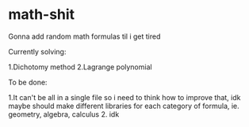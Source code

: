 # math-shit
Gonna add random math formulas til i get tired

Currently solving:

1.Dichotomy method
2.Lagrange polynomial


To be done:

1.It can't be all in a single file so i need to think how to improve that, idk maybe should make different libraries for each category of formula, 
ie. geometry, algebra, calculus
2. idk
